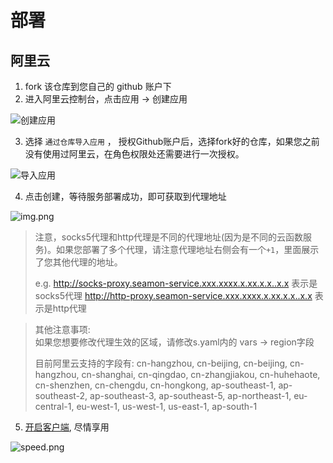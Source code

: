 # 部署

## 阿里云

1. fork 该仓库到您自己的 github 账户下
2. 进入阿里云控制台，点击应用 -> 创建应用

![创建应用](https://cdn.dvkunion.cn/SeaMoon/deploy-aliyun-1.png)

3. 选择 `通过仓库导入应用` ， 授权Github账户后，选择fork好的仓库，如果您之前没有使用过阿里云，在角色权限处还需要进行一次授权。

![导入应用](https://cdn.dvkunion.cn/SeaMoon/deploy-aliyun-2.png)

4. 点击创建，等待服务部署成功，即可获取到代理地址

![img.png](https://cdn.dvkunion.cn/SeaMoon/deploy-aliyun-3.png)

> 注意，socks5代理和http代理是不同的代理地址(因为是不同的云函数服务)。如果您部署了多个代理，请注意代理地址右侧会有一个`+1`，里面展示了您其他代理的地址。
>
> e.g.
> http://socks-proxy.seamon-service.xxx.xxxx.x.xx.x.x..x.x 表示是socks5代理
> http://http-proxy.seamon-service.xxx.xxxx.x.xx.x.x..x.x 表示是http代理

> 其他注意事项:   
> 如果您想要修改代理生效的区域，请修改s.yaml内的 vars -> region字段   
> 
> 目前阿里云支持的字段有: cn-hangzhou, cn-beijing, cn-beijing, cn-hangzhou, cn-shanghai, cn-qingdao, cn-zhangjiakou, cn-huhehaote, cn-shenzhen, cn-chengdu, cn-hongkong, ap-southeast-1, ap-southeast-2, ap-southeast-3, ap-southeast-5, ap-northeast-1, eu-central-1, eu-west-1, us-west-1, us-east-1, ap-south-1

5. [开启客户端](https://github.com/DVKunion/SeaMoon/blob/main/docs/START.md), 尽情享用

![speed.png](https://cdn.dvkunion.cn/SeaMoon/speed.png)